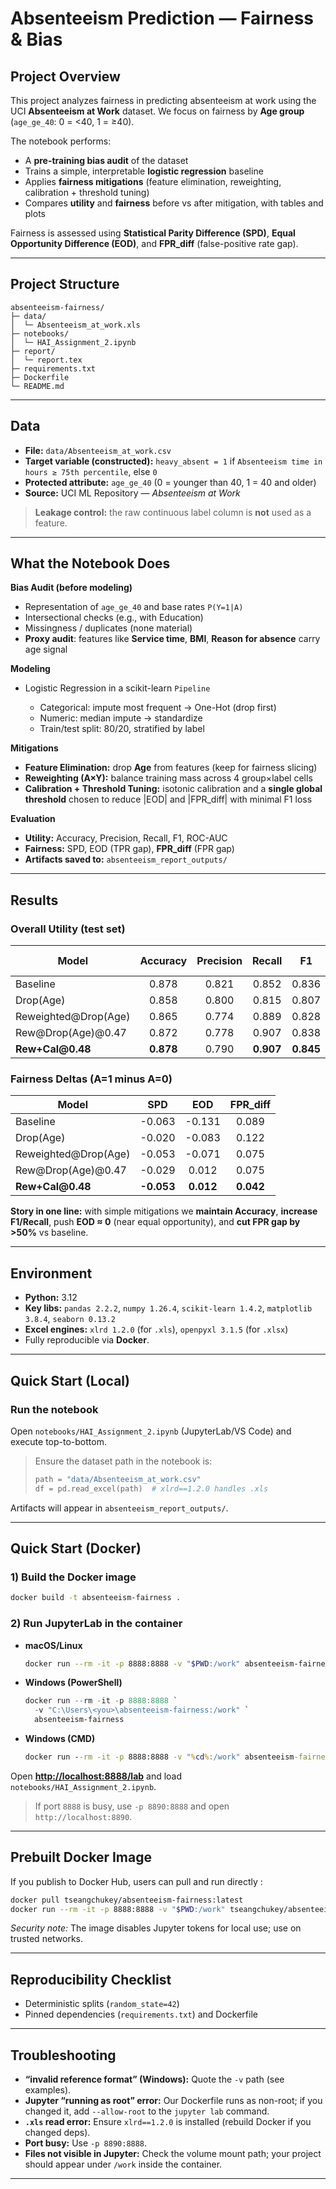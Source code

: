 # Absenteeism Prediction — Fairness & Bias

## Project Overview

This project analyzes fairness in predicting absenteeism at work using the UCI **Absenteeism at Work** dataset.
We focus on fairness by **Age group** (`age_ge_40`: 0 = <40, 1 = ≥40).

The notebook performs:

* A **pre-training bias audit** of the dataset
* Trains a simple, interpretable **logistic regression** baseline
* Applies **fairness mitigations** (feature elimination, reweighting, calibration + threshold tuning)
* Compares **utility** and **fairness** before vs after mitigation, with tables and plots

Fairness is assessed using **Statistical Parity Difference (SPD)**, **Equal Opportunity Difference (EOD)**, and **FPR\_diff** (false-positive rate gap).

---

## Project Structure

```
absenteeism-fairness/
├─ data/
│  └─ Absenteeism_at_work.xls
├─ notebooks/
│  └─ HAI_Assignment_2.ipynb
├─ report/
│  └─ report.tex
├─ requirements.txt
├─ Dockerfile
└─ README.md
```

---

## Data

* **File:** `data/Absenteeism_at_work.csv` 
* **Target variable (constructed):** `heavy_absent = 1` if `Absenteeism time in hours ≥ 75th percentile`, else `0`
* **Protected attribute:** `age_ge_40` (0 = younger than 40, 1 = 40 and older)
* **Source:** UCI ML Repository — *Absenteeism at Work*

> **Leakage control:** the raw continuous label column is **not** used as a feature.

---

## What the Notebook Does

**Bias Audit (before modeling)**

* Representation of `age_ge_40` and base rates `P(Y=1|A)`
* Intersectional checks (e.g., with Education)
* Missingness / duplicates (none material)
* **Proxy audit**: features like **Service time**, **BMI**, **Reason for absence** carry age signal

**Modeling**

* Logistic Regression in a scikit-learn `Pipeline`

  * Categorical: impute most frequent → One-Hot (drop first)
  * Numeric: median impute → standardize
  * Train/test split: 80/20, stratified by label

**Mitigations**

* **Feature Elimination:** drop **Age** from features (keep for fairness slicing)
* **Reweighting (A×Y):** balance training mass across 4 group×label cells
* **Calibration + Threshold Tuning:** isotonic calibration and a **single global threshold** chosen to reduce |EOD| and |FPR\_diff| with minimal F1 loss

**Evaluation**

* **Utility:** Accuracy, Precision, Recall, F1, ROC-AUC
* **Fairness:** SPD, EOD (TPR gap), **FPR\_diff** (FPR gap)
* **Artifacts saved to:** `absenteeism_report_outputs/`

---

## Results 

### Overall Utility (test set)

| Model                 |  Accuracy | Precision |   Recall  |     F1    |  ROC-AUC  |
| --------------------- | :-------: | :-------: | :-------: | :-------: | :-------: |
| Baseline              |   0.878   |   0.821   |   0.852   |   0.836   |   0.916   |
| Drop(Age)             |   0.858   |   0.800   |   0.815   |   0.807   |   0.915   |
| Reweighted\@Drop(Age) |   0.865   |   0.774   |   0.889   |   0.828   |   0.922   |
| Rew\@Drop(Age)@0.47   |   0.872   |   0.778   |   0.907   |   0.838   |   0.922   |
| **Rew+Cal\@0.48**     | **0.878** |   0.790   | **0.907** | **0.845** | **0.926** |

### Fairness Deltas (A=1 minus A=0)

| Model                 |     SPD    |    EOD    | FPR\_diff |
| --------------------- | :--------: | :-------: | :-------: |
| Baseline              |   -0.063   |   -0.131  |   0.089   |
| Drop(Age)             |   -0.020   |   -0.083  |   0.122   |
| Reweighted\@Drop(Age) |   -0.053   |   -0.071  |   0.075   |
| Rew\@Drop(Age)@0.47   |   -0.029   |   0.012   |   0.075   |
| **Rew+Cal\@0.48**     | **-0.053** | **0.012** | **0.042** |

**Story in one line:** with simple mitigations we **maintain Accuracy**, **increase F1/Recall**, push **EOD ≈ 0** (near equal opportunity), and **cut FPR gap by >50%** vs baseline.

---

## Environment

* **Python:** 3.12
* **Key libs:** `pandas 2.2.2`, `numpy 1.26.4`, `scikit-learn 1.4.2`, `matplotlib 3.8.4`, `seaborn 0.13.2`
* **Excel engines:** `xlrd 1.2.0` (for `.xls`), `openpyxl 3.1.5` (for `.xlsx`)
* Fully reproducible via **Docker**.

---

## Quick Start (Local)


### Run the notebook

Open `notebooks/HAI_Assignment_2.ipynb` (JupyterLab/VS Code) and execute top-to-bottom.

> Ensure the dataset path in the notebook is:
>
> ```python
> path = "data/Absenteeism_at_work.csv"
> df = pd.read_excel(path)  # xlrd==1.2.0 handles .xls
> ```

Artifacts will appear in `absenteeism_report_outputs/`.

---

## Quick Start (Docker)

### 1) Build the Docker image

```bash
docker build -t absenteeism-fairness .
```

### 2) Run JupyterLab in the container

* **macOS/Linux**

  ```bash
  docker run --rm -it -p 8888:8888 -v "$PWD:/work" absenteeism-fairness
  ```
* **Windows (PowerShell)**

  ```powershell
  docker run --rm -it -p 8888:8888 `
    -v "C:\Users\<you>\absenteeism-fairness:/work" `
    absenteeism-fairness
  ```
* **Windows (CMD)**

  ```cmd
  docker run --rm -it -p 8888:8888 -v "%cd%:/work" absenteeism-fairness
  ```

Open **[http://localhost:8888/lab](http://localhost:8888/lab)** and load `notebooks/HAI_Assignment_2.ipynb`.

> If port `8888` is busy, use `-p 8890:8888` and open `http://localhost:8890`.

---

## Prebuilt Docker Image

If you publish to Docker Hub, users can pull and run directly :

```bash
docker pull tseangchukey/absenteeism-fairness:latest
docker run --rm -it -p 8888:8888 -v "$PWD:/work" tseangchukey/absenteeism-fairness:latest
```

*Security note:* The image disables Jupyter tokens for local use; use on trusted networks.

---



## Reproducibility Checklist

* Deterministic splits (`random_state=42`)
* Pinned dependencies (`requirements.txt`) and Dockerfile

---

## Troubleshooting

* **“invalid reference format” (Windows):** Quote the `-v` path (see examples).
* **Jupyter “running as root” error:** Our Dockerfile runs as non-root; if you changed it, add `--allow-root` to the `jupyter lab` command.
* **`.xls` read error:** Ensure `xlrd==1.2.0` is installed (rebuild Docker if you changed deps).
* **Port busy:** Use `-p 8890:8888`.
* **Files not visible in Jupyter:** Check the volume mount path; your project should appear under `/work` inside the container.



---


